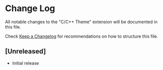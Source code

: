 # Change Log

All notable changes to the "C/C++ Theme" extension will be documented in this file.

Check [Keep a Changelog](http://keepachangelog.com/) for recommendations on how to structure this file.

## [Unreleased]

- Initial release
